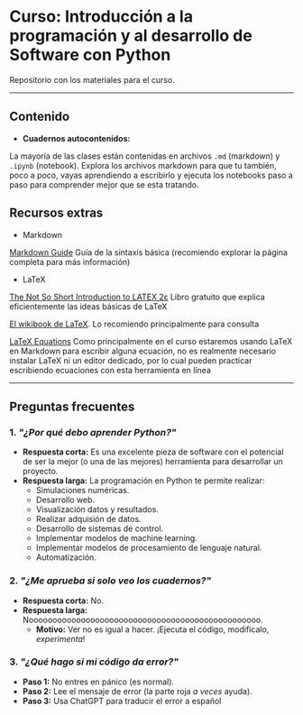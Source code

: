 # Curso: Introducción a la programación y al desarrollo de Software con Python
Repositorio con los materiales para el curso.

---

## Contenido

- **Cuadernos autocontenidos:** 

La mayoría de las clases están contenidas en archivos `.md` (markdown) y `.ipynb` (notebook).
Explora los archivos markdown para que tu también, poco a poco, vayas aprendiendo a escribirlo y ejecuta los notebooks paso a paso para comprender mejor que se esta tratando.

## Recursos extras

* Markdown

[Markdown Guide](https://www.markdownguide.org/basic-syntax/)
Guía de la sintaxis básica (recomiendo explorar la página completa para más información)

* LaTeX

[The Not So Short Introduction to LATEX 2ε](https://gking.harvard.edu/files/lshort2.pdf)
Libro gratuito que explica eficientemente las ideas básicas de LaTeX

[El wikibook de LaTeX](https://en.wikibooks.org/wiki/LaTeX). Lo recomiendo principalmente para consulta

[LaTeX Equations](https://latex.to/)
Como principalmente en el curso estaremos usando LaTeX en Markdown
para escribir alguna ecuación, no es realmente necesario instalar LaTeX
ni un editor dedicado, por lo cual pueden practicar escribiendo ecuaciones
con esta herramienta en línea

---

## Preguntas frecuentes

### 1. *"¿Por qué debo aprender Python?"*

- **Respuesta corta:** Es una excelente pieza de software con el potencial de ser la mejor (o una de las mejores) herramienta para desarrollar un proyecto.
- **Respuesta larga:** La programación en Python te permite realizar:  
  - Simulaciones numéricas.
  - Desarrollo web.
  - Visualización datos y resultados.
  - Realizar adquisión de datos.
  - Desarrollo de sistemas de control.
  - Implementar modelos de machine learning.
  - Implementar modelos de procesamiento de lenguaje natural.
  - Automatización.

### 2. *"¿Me aprueba si solo veo los cuadernos?"* 

- **Respuesta corta:** No.
- **Respuesta larga:** Nooooooooooooooooooooooooooooooooooooooooooooooooo.  
  - **Motivo:** Ver no es igual a hacer. ¡Ejecuta el código, modifícalo, *experimenta*! 

### 3. *"¿Qué hago si mi código da error?"*

- **Paso 1:** No entres en pánico (es normal).  
- **Paso 2:** Lee el mensaje de error (la parte roja *a veces* ayuda).  
- **Paso 3:** Usa ChatGPT para traducir el error a español